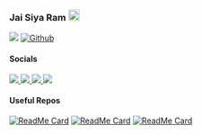 ### Jai Siya Ram <img height="20px" src="https://user-images.githubusercontent.com/50364832/143615313-330ef73e-ee1c-4cfe-b71d-7462a00f16b4.gif" />

![](https://komarev.com/ghpvc/?username=ashwaniYDV&style=flat-square)
[![Github](https://img.shields.io/github/followers/ashwaniYDV?label=Follow&style=social)](https://github.com/ashwaniYDV)

<h4>Socials</h4>
<div>  
<!--   linkedin -->
  <a href="https://www.linkedin.com/in/ashwaniydv/" target="_blank">
    <img src="https://img.shields.io/badge/-Linkedin-%230e76a8?style=for-the-badge&logo=linkedin&logoColor=white"/>
  </a>
  
<!--   twitter -->
  <a href="https://twitter.com/ashwani_iitp" target="_blank">
    <img src="https://img.shields.io/badge/-twitter-%2300acee?style=for-the-badge&logo=twitter&logoColor=white"/>
  </a>
  
<!--   instagram -->
  <a href="https://www.instagram.com/ashwani_fit/" target="_blank">
    <img src="https://img.shields.io/badge/-Instagram-%23E4405F?style=for-the-badge&logo=instagram&logoColor=white">
  </a>
  
<!--   facebook -->
  <a href="https://www.facebook.com/ashwani.iitp18/" target="_blank">
    <img src="https://img.shields.io/badge/-Facebook-%234267B2?style=for-the-badge&logo=facebook&logoColor=white">
  </a>
  
</div>

<!--
**ashwaniYDV/ashwaniYDV** is a ✨ _special_ ✨ repository because its `README.md` (this file) appears on your GitHub profile.

Here are some ideas to get you started:

- 🔭 I’m currently working on ...
- 🌱 I’m currently learning ...
- 👯 I’m looking to collaborate on ...
- 🤔 I’m looking for help with ...
- 💬 Ask me about ...
- 📫 How to reach me: ...
- 😄 Pronouns: ...
- ⚡ Fun fact: ...
-->


<h4>Useful Repos</h4>

[![ReadMe Card](https://github-readme-stats.vercel.app/api/pin/?username=ashwaniYDV&repo=AlgorithmLibrary)](https://github.com/ashwaniYDV/AlgorithmLibrary)
[![ReadMe Card](https://github-readme-stats.vercel.app/api/pin/?username=ashwaniYDV&repo=AlgoDsLib)](https://github.com/ashwaniYDV/AlgoDsLib)
[![ReadMe Card](https://github-readme-stats.vercel.app/api/pin/?username=ashwaniYDV&repo=Load-flow-analysis-Power-Systems)](https://github.com/ashwaniYDV/Load-flow-analysis-Power-Systems)
